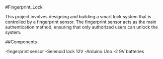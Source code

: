 #Fingerprint_Lock

This project involves designing and building a smart lock system that is controlled by a fingerprint sensor. The fingerprint sensor acts as the main authentication method, ensuring that only authorized users can unlock the system.

##Components 

-fingerprint sensor
-Selenoid lock 12V
-Arduino Uno
-2 9V batteries

